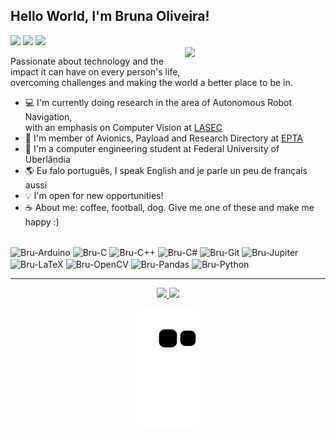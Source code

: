 ## Hello World, I'm Bruna Oliveira!

<div>
  <a href="https://instagram.com/bru_oliveirax" target="_blank"><img src="https://img.shields.io/badge/-Instagram-%23E4405F?style=for-the-badge&logo=instagram&logoColor=white" target="_blank"></a>
  <a href = "mailto:brunaisaboliveira@gmail.com"><img src="https://img.shields.io/badge/-Gmail-%23333?style=for-the-badge&logo=gmail&logoColor=white" target="_blank"></a>
  <a href="https://br.linkedin.com/in/bruna-i-oliveira" target="_blank"><img src="https://img.shields.io/badge/-LinkedIn-%230077B5?style=for-the-badge&logo=linkedin&logoColor=white" target="_blank"></a> 
 </div>
 
<img src = "https://media.giphy.com/media/3oKIPnAiaMCws8nOsE/giphy.gif" width = "225px" align="right">

Passionate about technology and the impact it can have on every person's life,\
overcoming challenges and making the world a better place to be in.

- 💻 I'm currently doing research in the area of Autonomous Robot Navigation,\
with an emphasis on Computer Vision at [LASEC](https://www.instagram.com/lasecufu/)
- 🚀 I'm member of Avionics, Payload and Research Directory at [EPTA](https://www.instagram.com/equipe_epta/)
- 📖 I'm a computer engineering student at Federal University of Uberlândia
- 🌎 Eu falo português, I speak English and je parle un peu de français aussi
- 💡 I'm open for new opportunities!
- ☕️ About me: coffee, football, dog. Give me one of these and make me happy :)

<div style="display: inline_block"><br>
  <img align="center" alt="Bru-Arduino" height="45" width="60" src="https://cdn.jsdelivr.net/gh/devicons/devicon/icons/arduino/arduino-original-wordmark.svg" />
  <img align="center" alt="Bru-C" height="45" width="60" src="https://cdn.jsdelivr.net/gh/devicons/devicon/icons/c/c-original.svg" />
  <img align="center" alt="Bru-C++" height="45" width="60" src="https://cdn.jsdelivr.net/gh/devicons/devicon/icons/cplusplus/cplusplus-original.svg" />
  <img align="center" alt="Bru-C#" height="45" width="60" src="https://cdn.jsdelivr.net/gh/devicons/devicon/icons/csharp/csharp-original.svg" />
  <img align="center" alt="Bru-Git" height="45" width="60" src="https://cdn.jsdelivr.net/gh/devicons/devicon/icons/git/git-original-wordmark.svg" />
  <img align="center" alt="Bru-Jupiter" height="45" width="60" src="https://cdn.jsdelivr.net/gh/devicons/devicon/icons/jupyter/jupyter-original-wordmark.svg" />
  <img align="center" alt="Bru-LaTeX" height="45" width="60" src="https://cdn.jsdelivr.net/gh/devicons/devicon/icons/latex/latex-original.svg" />
  <img align="center" alt="Bru-OpenCV" height="45" width="60" src="https://cdn.jsdelivr.net/gh/devicons/devicon/icons/opencv/opencv-original-wordmark.svg" />
  <img align="center" alt="Bru-Pandas" height="45" width="60" src="https://cdn.jsdelivr.net/gh/devicons/devicon/icons/pandas/pandas-original-wordmark.svg" />
  <img align="center" alt="Bru-Python" height="45" width="60" src="https://cdn.jsdelivr.net/gh/devicons/devicon/icons/python/python-original-wordmark.svg" />
</div>

---

<div align="center">
  <a href="https://github.com/bru-oliveirax">
  <img height="150em" src="https://github-readme-stats.vercel.app/api?username=bru-oliveirax&show_icons=true&theme=dark&include_all_commits=true&count_private=true"/>
  <img height="150em" src="https://github-readme-stats.vercel.app/api/top-langs/?username=bru-oliveirax&layout=compact&langs_count=7&theme=dark"/>

  ![Snake animation](https://github.com/bru-oliveirax/bru-oliveirax/blob/output/github-contribution-grid-snake.svg)
</div>
